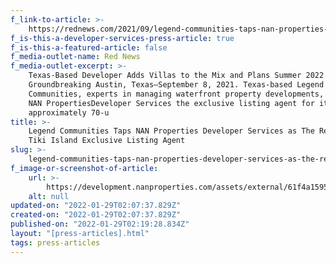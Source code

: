```yaml
---
f_link-to-article: >-
    https://rednews.com/2021/09/legend-communities-taps-nan-properties-developer-services-as-the-residences-at-tiki-island-exclusive-listing-agent/
f_is-this-a-developer-services-press-article: true
f_is-this-a-featured-article: false
f_media-outlet-name: Red News
f_media-outlet-excerpt: >-
    Texas-Based Developer Adds Villas to the Mix and Plans Summer 2022
    Groundbreaking Austin, Texas—September 8, 2021. Texas-based Legend
    Communities, experts in managing waterfront property developments, today named
    NAN PropertiesDeveloper Services the exclusive listing agent for its
    approximately 70-u
title: >-
    Legend Communities Taps NAN Properties Developer Services as The Residences at
    Tiki Island Exclusive Listing Agent
slug: >-
    legend-communities-taps-nan-properties-developer-services-as-the-residences-at-tiki-island-exclusive-listing-agent
f_image-or-screenshot-of-article:
    url: >-
        https://development.nanproperties.com/assets/external/61f4a1595bc38a57699a08a0_screen20shot202022-01-2120at209.59.51%20AM.png
    alt: null
updated-on: "2022-01-29T02:07:37.829Z"
created-on: "2022-01-29T02:07:37.829Z"
published-on: "2022-01-29T02:19:28.834Z"
layout: "[press-articles].html"
tags: press-articles
---
```

